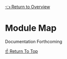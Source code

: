[👈 Return to Overview](../API.md)

# Module Map

Documentation Forthcoming

[☝️ Return To Top](#module-map)